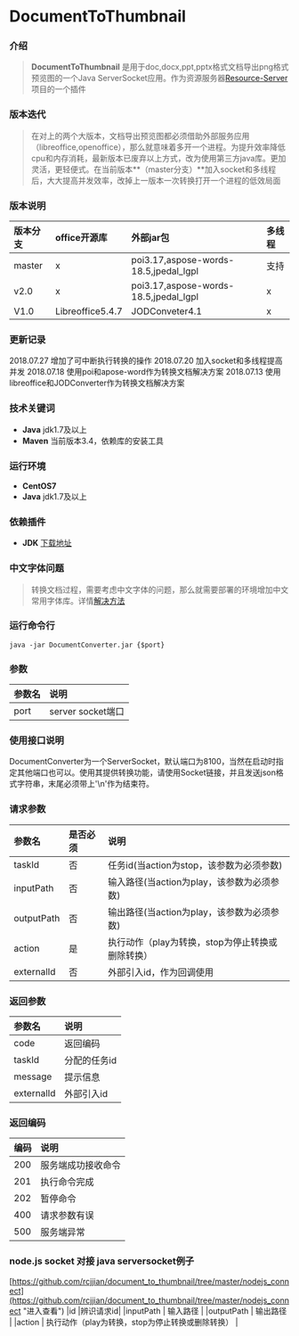 # DocumentToThumbnail  #

### 介绍 ###
>**DocumentToThumbnail** 是用于doc,docx,ppt,pptx格式文档导出png格式预览图的一个Java ServerSocket应用。作为资源服务器[Resource-Server](http://gitlab.dtedu.com/ruanchangjian/resource-server/tree/master "resource-server")项目的一个插件

### 版本迭代 ###
>在对上的两个大版本，文档导出预览图都必须借助外部服务应用（libreoffice,openoffice），那么就意味着多开一个进程。为提升效率降低cpu和内存消耗，最新版本已废弃以上方式，改为使用第三方java库。更加灵活，更轻便式。在当前版本**（master分支）**加入socket和多线程后，大大提高并发效率，改掉上一版本一次转换打开一个进程的低效局面

### 版本说明 ###
|版本分支|office开源库|外部jar包|多线程|
|:----|:---|:---|:---|
|master | x  | poi3.17,aspose-words-18.5,jpedal_lgpl |支持|
|v2.0 | x  | poi3.17,aspose-words-18.5,jpedal_lgpl |x|
|V1.0 |Libreoffice5.4.7  |JODConveter4.1|x|

### 更新记录 ###
2018.07.27 增加了可中断执行转换的操作
2018.07.20 加入socket和多线程提高并发
2018.07.18 使用poi和apose-word作为转换文档解决方案
2018.07.13 使用libreoffice和JODConverter作为转换文档解决方案

### 技术关键词 ###
- **Java** jdk1.7及以上
- **Maven** 当前版本3.4，依赖库的安装工具

### 运行环境 ###
- **CentOS7** 
- **Java** jdk1.7及以上

### 依赖插件  ###
- **JDK** [下载地址](http://www.oracle.com/technetwork/java/javase/downloads/index.html "下载地址")

### 中文字体问题 ###
>转换文档过程，需要考虑中文字体的问题，那么就需要部署的环境增加中文常用字体库。详情[解决方法](https://blog.csdn.net/wlwlwlwl015/article/details/51482065 "解决方法")

### 运行命令行 ###
    java -jar DocumentConverter.jar {$port}
    
### 参数 ###
|参数名|说明|
|:----|:---|
|port |server socket端口 |

### 使用接口说明 ###
DocumentConverter为一个ServerSocket，默认端口为8100，当然在启动时指定其他端口也可以。使用其提供转换功能，请使用Socket链接，并且发送json格式字符串，末尾必须带上'\n'作为结束符。

### 请求参数 ###
|参数名|是否必须|说明|
|:----|:---|:---|
|taskId | 否|任务id(当action为stop，该参数为必须参数)|
|inputPath |否| 输入路径(当action为play，该参数为必须参数) |
|outputPath |否| 输出路径(当action为play，该参数为必须参数)|
|action |是| 执行动作（play为转换，stop为停止转换或删除转换） |
|externalId |否| 外部引入id，作为回调使用 |

### 返回参数 ###
|参数名|说明|
|:----|:---|
|code | 返回编码|
|taskId | 分配的任务id |
|message | 提示信息 |
|externalId | 外部引入id |

### 返回编码 ###
|编码|说明|
|:----|:---|
|200 | 服务端成功接收命令|
|201 | 执行命令完成 |
|202 | 暂停命令 |
|400 | 请求参数有误 |
|500 | 服务端异常 |

### node.js socket 对接 java serversocket例子 ###
[https://github.com/rcjjian/document_to_thumbnail/tree/master/nodejs_connect](https://github.com/rcjjian/document_to_thumbnail/tree/master/nodejs_connect "进入查看")
|id |辨识请求id|
|inputPath | 输入路径 |
|outputPath | 输出路径 |
|action | 执行动作（play为转换，stop为停止转换或删除转换） |
